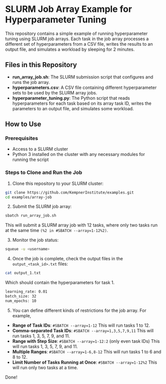 # SLURM Job Array Example for Hyperparameter Tuning

This repository contains a simple example of running hyperparameter tuning using SLURM job arrays. Each task in the job array processes a different set of hyperparameters from a CSV file, writes the results to an output file, and simulates a workload by sleeping for 2 minutes.

## Files in this Repository

- **run_array_job.sh**: The SLURM submission script that configures and runs the job array.
- **hyperparameters.csv**: A CSV file containing different hyperparameter sets to be used by the SLURM array jobs.
- **hyperparameter_tuning.py**: The Python script that reads hyperparameters for each task based on its array task ID, writes the parameters to an output file, and simulates some workload.


## How to Use

### Prerequisites

- Access to a SLURM cluster
- Python 3 installed on the cluster with any necessary modules for running the script


### Steps to Clone and Run the Job

1. Clone this repository to your SLURM cluster:

```bash
git clone https://github.com/KempnerInstitute/examples.git
cd examples/array-job
```

2. Submit the SLURM job array:

```bash
sbatch run_array_job.sh
```

This will submit a SLURM array job with 12 tasks, where only two tasks run at the same time `(%2 in #SBATCH --array=1-12%2)`.

3. Monitor the job status:

```bash
squeue -u <username>
```

4. Once the job is complete, check the output files in the `output_<task_id>.txt` files:

```bash
cat output_1.txt
```
Which should contain the hyperparameters for task 1.

```bash
learning_rate: 0.01
batch_size: 32
num_epochs: 10
```

5. You can define different kinds of restrictions for the job array. For example,

- **Range of Task IDs**: `#SBATCH --array=1-12` This will run tasks 1 to 12.
- **Comma-separated Task IDs**: `#SBATCH --array=1,3,5,7,9,11` This will run tasks 1, 3, 5, 7, 9, and 11.
- **Range with Step Size**: `#SBATCH --array=1-12:2` (only even task IDs) This will run tasks 1, 3, 5, 7, 9, and 11.
- **Multiple Ranges**: `#SBATCH --array=1-6,8-12` This will run tasks 1 to 6 and 8 to 12.
- **Limit Number of Tasks Running at Once**: `#SBATCH --array=1-12%2` This will run only two tasks at a time.

Done!